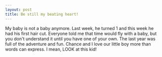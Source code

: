 ```yaml
---
layout: post
title: Be still my beating heart!
---
```


My baby is not a baby anymore. Last week, he turned 1 and this week he had his first hair cut. Everyone told me that time would fly with a baby, but you don't understand it until you have one of your own. The last year was full of the adventure and fun. Chance and I love our little boy more than words can express. I mean, LOOK at this kid! 

